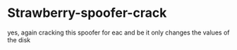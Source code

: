 # Strawberry-spoofer-crack
yes, again cracking this spoofer for eac and be it only changes the values of the disk
